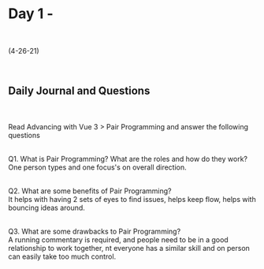 # Day 1 - 
<br>
  
 (4-26-21)

<br>

## Daily Journal and Questions
<br>
<br>
Read Advancing with Vue 3 > Pair Programming and answer the following questions
<br>
<br>

Q1. What is Pair Programming? What are the roles and how do they work?
<br>
One person types and one focus's on overall direction.
<br>
<br>

Q2. What are some benefits of Pair Programming?
<br>
It helps with having 2 sets of eyes to find issues, helps keep flow, helps with bouncing ideas around. 
<br>
<br>

Q3. What are some drawbacks to Pair Programming?
<br>
A running commentary is required, and people need to be in a good relationship to work together, nt everyone has a similar skill and on person can easily take too much control.

